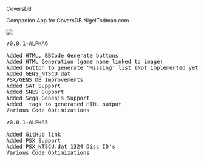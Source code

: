 CoversDB

Companion App for CoversDB.NigelTodman.com

<img src="https://i.gyazo.com/abe91c099e79b9d16fc2bcaf43aacace.png">

<pre>
v0.0.1-ALPHA6

Added HTML, BBCode Generate buttons
Added HTML Generation (game name linked to image)
Added button to generate 'Missing' list (Not implemented yet)
Added GENS_NTSCU.dat
PSX/GENS DB Improvements
Added SAT Support
Added SNES Support
Added Sega Genesis Support
Added <span> tags to generated HTML output
Various Code Optimizations

v0.0.1-ALPHA5

Added GitHub link
Added PSX Support
Added PSX_NTSCU.dat 1324 Disc ID's
Various Code Optimizations
</pre>
